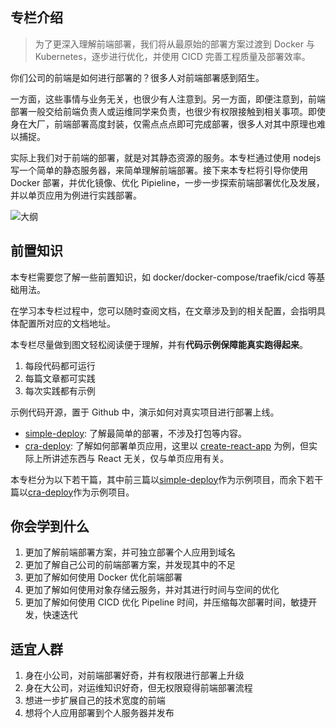 ## 专栏介绍

> 为了更深入理解前端部署，我们将从最原始的部署方案过渡到 Docker 与 Kubernetes，逐步进行优化，并使用 CICD 完善工程质量及部署效率。

你们公司的前端是如何进行部署的？很多人对前端部署感到陌生。

一方面，这些事情与业务无关，也很少有人注意到。另一方面，即便注意到，前端部署一般交给前端负责人或运维同学来负责，也很少有权限接触到相关事项。即使身在大厂，前端部署高度封装，仅需点点点即可完成部署，很多人对其中原理也难以捕捉。

实际上我们对于前端的部署，就是对其静态资源的服务。本专栏通过使用 nodejs 写一个简单的静态服务器，来简单理解前端部署。接下来本专栏将引导你使用 Docker 部署，并优化镜像、优化 Pipieline，一步一步探索前端部署优化及发展，并以单页应用为例进行实践部署。

![大纲](https://cdn.jsdelivr.net/gh/shfshanyue/assets/2022-02-24/deploy.c0b122.webp)

## 前置知识

本专栏需要您了解一些前置知识，如 docker/docker-compose/traefik/cicd 等基础用法。

在学习本专栏过程中，您可以随时查阅文档，在文章涉及到的相关配置，会指明具体配置所对应的文档地址。

本专栏尽量做到图文轻松阅读便于理解，并有**代码示例保障能真实跑得起来**。

1. 每段代码都可运行
1. 每篇文章都可实践
1. 每次实践都有示例

示例代码开源，置于 Github 中，演示如何对真实项目进行部署上线。

+ [simple-deploy](https://github.com/shfshanyue/simple-deploy): 了解最简单的部署，不涉及打包等内容。
+ [cra-deploy](https://github.com/shfshanyue/cra-deploy): 了解如何部署单页应用，这里以 [create-react-app](https://github.com/facebook/create-react-app) 为例，但实际上所讲述东西与 React 无关，仅与单页应用有关。

本专栏分为以下若干篇，其中前三篇以[simple-deploy](https://github.com/shfshanyue/simple-deploy)作为示例项目，而余下若干篇以[cra-deploy](https://github.com/shfshanyue/cra-deploy)作为示例项目。

## 你会学到什么

1. 更加了解前端部署方案，并可独立部署个人应用到域名
1. 更加了解自己公司的前端部署方案，并发现其中的不足
1. 更加了解如何使用 Docker 优化前端部署
1. 更加了解如何使用对象存储云服务，并对其进行时间与空间的优化
1. 更加了解如何使用 CICD 优化 Pipeline 时间，并压缩每次部署时间，敏捷开发，快速迭代

## 适宜人群

1. 身在小公司，对前端部署好奇，并有权限进行部署上升级
1. 身在大公司，对运维知识好奇，但无权限窥得前端部署流程
1. 想进一步扩展自己的技术宽度的前端
1. 想将个人应用部署到个人服务器并发布

<!-- 大家好，我是山月，这是我最近新开的专栏：**前端部署系列**。包括 Docker、CICD 等内容，大纲图示如下：

![大纲](https://cdn.jsdelivr.net/gh/shfshanyue/assets/2022-02-24/deploy.c0b122.webp)

示例代码开源，置于 Github 中，演示如何对真实项目进行部署上线。

+ [simple-deploy](https://github.com/shfshanyue/simple-deploy): 了解最简单的部署，不涉及打包等内容。
+ [cra-deploy](https://github.com/shfshanyue/cra-deploy): 了解如何部署单页应用，这里以 [create-react-app](https://github.com/facebook/create-react-app) 为例，但实际上所讲述东西与 React 无关，仅与单页应用有关。

**前端部署**系列正在更新: *1*/20。 -->
